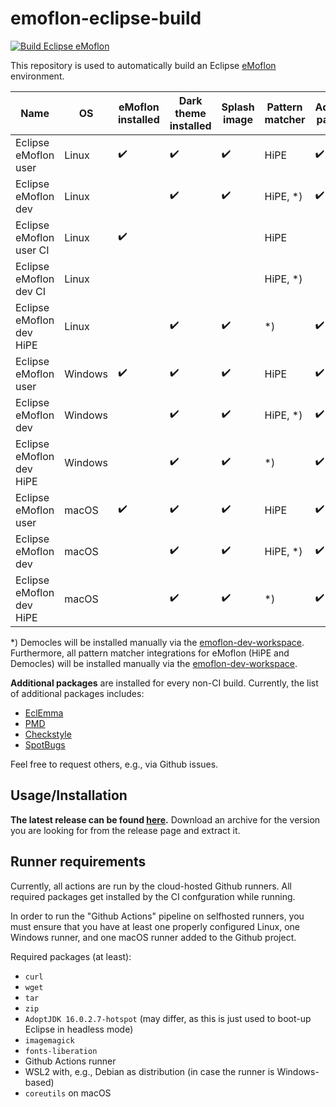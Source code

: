# emoflon-eclipse-build

[![Build Eclipse eMoflon](https://github.com/maxkratz/emoflon-eclipse-build/actions/workflows/ci.yml/badge.svg?branch=main&event=push)](https://github.com/maxkratz/emoflon-eclipse-build/actions/workflows/ci.yml)

This repository is used to automatically build an Eclipse [eMoflon](https://github.com/eMoflon/emoflon-ibex) environment.

| Name                     | OS      | eMoflon installed  | Dark theme installed | Splash image       | Pattern matcher | Additional packages |
|--------------------------|---------|--------------------|----------------------|--------------------|-----------------|---------------------|
| Eclipse eMoflon user     | Linux   | :heavy_check_mark: | :heavy_check_mark:   | :heavy_check_mark: | HiPE            | :heavy_check_mark:  |
| Eclipse eMoflon dev      | Linux   |                    | :heavy_check_mark:   | :heavy_check_mark: | HiPE, *)        | :heavy_check_mark:  |
| Eclipse eMoflon user CI  | Linux   | :heavy_check_mark: |                      |                    | HiPE            |                     |
| Eclipse eMoflon dev CI   | Linux   |                    |                      |                    | HiPE, *)        |                     |
| Eclipse eMoflon dev HiPE | Linux   |                    | :heavy_check_mark:   | :heavy_check_mark: | *)              | :heavy_check_mark:  |
| Eclipse eMoflon user     | Windows | :heavy_check_mark: | :heavy_check_mark:   | :heavy_check_mark: | HiPE            | :heavy_check_mark:  |
| Eclipse eMoflon dev      | Windows |                    | :heavy_check_mark:   | :heavy_check_mark: | HiPE, *)        | :heavy_check_mark:  |
| Eclipse eMoflon dev HiPE | Windows |                    | :heavy_check_mark:   | :heavy_check_mark: | *)              | :heavy_check_mark:  |
| Eclipse eMoflon user     | macOS   | :heavy_check_mark: | :heavy_check_mark:   | :heavy_check_mark: | HiPE            | :heavy_check_mark:  |
| Eclipse eMoflon dev      | macOS   |                    | :heavy_check_mark:   | :heavy_check_mark: | HiPE, *)        | :heavy_check_mark:  |
| Eclipse eMoflon dev HiPE | macOS   |                    | :heavy_check_mark:   | :heavy_check_mark: | *)              | :heavy_check_mark:  |

*) Democles will be installed manually via the [emoflon-dev-workspace](https://github.com/eMoflon/emoflon-ibex#how-to-develop).
Furthermore, all pattern matcher integrations for eMoflon (HiPE and Democles) will be installed manually via the [emoflon-dev-workspace](https://github.com/eMoflon/emoflon-ibex#how-to-develop).

**Additional packages** are installed for every non-CI build.
Currently, the list of additional packages includes:
- [EclEmma](https://www.eclemma.org/)
- [PMD](https://pmd.github.io/latest/index.html)
- [Checkstyle](https://checkstyle.org/eclipse-cs/#!/)
- [SpotBugs](https://spotbugs.github.io/https://spotbugs.github.io/)

Feel free to request others, e.g., via Github issues.

## Usage/Installation

**The latest release can be found [here](https://github.com/maxkratz/emoflon-eclipse-build/releases/latest).**
Download an archive for the version you are looking for from the release page and extract it.


## Runner requirements

Currently, all actions are run by the cloud-hosted Github runners.
All required packages get installed by the CI confguration while running.

In order to run the "Github Actions" pipeline on selfhosted runners, you must ensure that you have at least one properly configured Linux, one Windows runner, and one macOS runner added to the Github project.

Required packages (at least):
* `curl`
* `wget`
* `tar`
* `zip`
* `AdoptJDK 16.0.2.7-hotspot` (may differ, as this is just used to boot-up Eclipse in headless mode)
* `imagemagick`
* `fonts-liberation`
* Github Actions runner
* WSL2 with, e.g., Debian as distribution (in case the runner is Windows-based)
* `coreutils` on macOS
